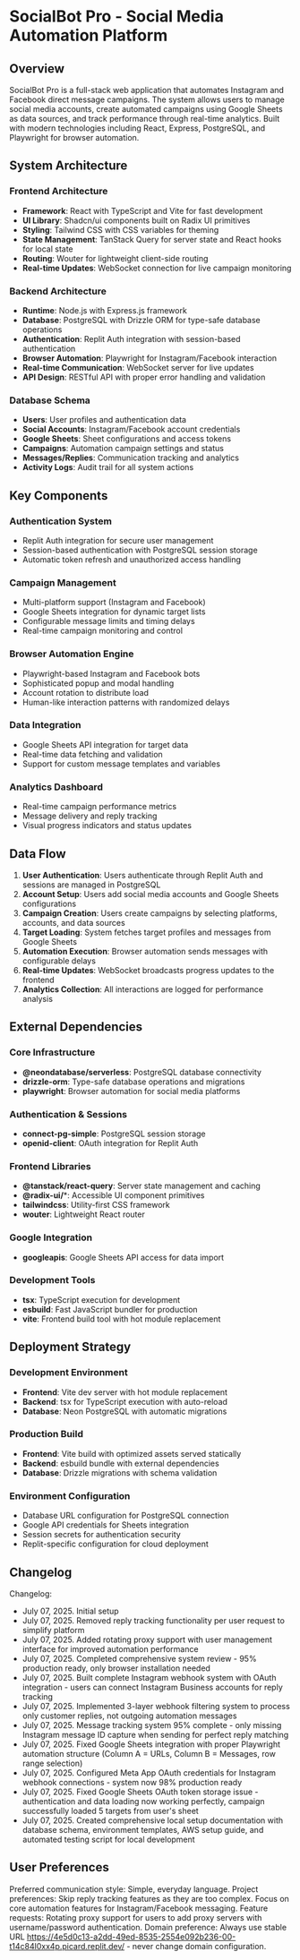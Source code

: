 # SocialBot Pro - Social Media Automation Platform

## Overview

SocialBot Pro is a full-stack web application that automates Instagram and Facebook direct message campaigns. The system allows users to manage social media accounts, create automated campaigns using Google Sheets as data sources, and track performance through real-time analytics. Built with modern technologies including React, Express, PostgreSQL, and Playwright for browser automation.

## System Architecture

### Frontend Architecture
- **Framework**: React with TypeScript and Vite for fast development
- **UI Library**: Shadcn/ui components built on Radix UI primitives
- **Styling**: Tailwind CSS with CSS variables for theming
- **State Management**: TanStack Query for server state and React hooks for local state
- **Routing**: Wouter for lightweight client-side routing
- **Real-time Updates**: WebSocket connection for live campaign monitoring

### Backend Architecture
- **Runtime**: Node.js with Express.js framework
- **Database**: PostgreSQL with Drizzle ORM for type-safe database operations
- **Authentication**: Replit Auth integration with session-based authentication
- **Browser Automation**: Playwright for Instagram/Facebook interaction
- **Real-time Communication**: WebSocket server for live updates
- **API Design**: RESTful API with proper error handling and validation

### Database Schema
- **Users**: User profiles and authentication data
- **Social Accounts**: Instagram/Facebook account credentials
- **Google Sheets**: Sheet configurations and access tokens
- **Campaigns**: Automation campaign settings and status
- **Messages/Replies**: Communication tracking and analytics
- **Activity Logs**: Audit trail for all system actions

## Key Components

### Authentication System
- Replit Auth integration for secure user management
- Session-based authentication with PostgreSQL session storage
- Automatic token refresh and unauthorized access handling

### Campaign Management
- Multi-platform support (Instagram and Facebook)
- Google Sheets integration for dynamic target lists
- Configurable message limits and timing delays
- Real-time campaign monitoring and control

### Browser Automation Engine
- Playwright-based Instagram and Facebook bots
- Sophisticated popup and modal handling
- Account rotation to distribute load
- Human-like interaction patterns with randomized delays

### Data Integration
- Google Sheets API integration for target data
- Real-time data fetching and validation
- Support for custom message templates and variables

### Analytics Dashboard
- Real-time campaign performance metrics
- Message delivery and reply tracking
- Visual progress indicators and status updates

## Data Flow

1. **User Authentication**: Users authenticate through Replit Auth and sessions are managed in PostgreSQL
2. **Account Setup**: Users add social media accounts and Google Sheets configurations
3. **Campaign Creation**: Users create campaigns by selecting platforms, accounts, and data sources
4. **Target Loading**: System fetches target profiles and messages from Google Sheets
5. **Automation Execution**: Browser automation sends messages with configurable delays
6. **Real-time Updates**: WebSocket broadcasts progress updates to the frontend
7. **Analytics Collection**: All interactions are logged for performance analysis

## External Dependencies

### Core Infrastructure
- **@neondatabase/serverless**: PostgreSQL database connectivity
- **drizzle-orm**: Type-safe database operations and migrations
- **playwright**: Browser automation for social media platforms

### Authentication & Sessions
- **connect-pg-simple**: PostgreSQL session storage
- **openid-client**: OAuth integration for Replit Auth

### Frontend Libraries
- **@tanstack/react-query**: Server state management and caching
- **@radix-ui/***: Accessible UI component primitives
- **tailwindcss**: Utility-first CSS framework
- **wouter**: Lightweight React router

### Google Integration
- **googleapis**: Google Sheets API access for data import

### Development Tools
- **tsx**: TypeScript execution for development
- **esbuild**: Fast JavaScript bundler for production
- **vite**: Frontend build tool with hot module replacement

## Deployment Strategy

### Development Environment
- **Frontend**: Vite dev server with hot module replacement
- **Backend**: tsx for TypeScript execution with auto-reload
- **Database**: Neon PostgreSQL with automatic migrations

### Production Build
- **Frontend**: Vite build with optimized assets served statically
- **Backend**: esbuild bundle with external dependencies
- **Database**: Drizzle migrations with schema validation

### Environment Configuration
- Database URL configuration for PostgreSQL connection
- Google API credentials for Sheets integration
- Session secrets for authentication security
- Replit-specific configuration for cloud deployment

## Changelog

Changelog:
- July 07, 2025. Initial setup
- July 07, 2025. Removed reply tracking functionality per user request to simplify platform
- July 07, 2025. Added rotating proxy support with user management interface for improved automation performance
- July 07, 2025. Completed comprehensive system review - 95% production ready, only browser installation needed
- July 07, 2025. Built complete Instagram webhook system with OAuth integration - users can connect Instagram Business accounts for reply tracking
- July 07, 2025. Implemented 3-layer webhook filtering system to process only customer replies, not outgoing automation messages
- July 07, 2025. Message tracking system 95% complete - only missing Instagram message ID capture when sending for perfect reply matching
- July 07, 2025. Fixed Google Sheets integration with proper Playwright automation structure (Column A = URLs, Column B = Messages, row range selection)
- July 07, 2025. Configured Meta App OAuth credentials for Instagram webhook connections - system now 98% production ready
- July 07, 2025. Fixed Google Sheets OAuth token storage issue - authentication and data loading now working perfectly, campaign successfully loaded 5 targets from user's sheet
- July 07, 2025. Created comprehensive local setup documentation with database schema, environment templates, AWS setup guide, and automated testing script for local development

## User Preferences

Preferred communication style: Simple, everyday language.
Project preferences: Skip reply tracking features as they are too complex. Focus on core automation features for Instagram/Facebook messaging.
Feature requests: Rotating proxy support for users to add proxy servers with username/password authentication.
Domain preference: Always use stable URL https://4e5d0c13-a2dd-49ed-8535-2554e092b236-00-t14c84l0xx4p.picard.replit.dev/ - never change domain configuration.
